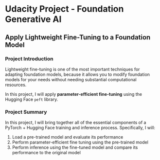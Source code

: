 # Udacity Project - Foundation Generative AI

## Apply Lightweight Fine-Tuning to a Foundation Model

### Project Introduction
Lightweight fine-tuning is one of the most important techniques for adapting foundation models, because it allows you to modify foundation models for your needs without needing substantial computational resources.

In this project, I will apply **parameter-efficient fine-tuning** using the Hugging Face `peft` library.
<br> 
### Project Summary
In this project, I will bring together all of the essential components of a PyTorch + Hugging Face training and inference process. Specifically, I will:

1. Load a pre-trained model and evaluate its performance
2. Perform parameter-efficient fine tuning using the pre-trained model
3. Perform inference using the fine-tuned model and compare its performance to the original model